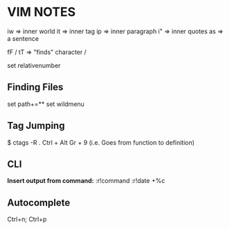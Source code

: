VIM NOTES
======

iw => inner world
it => inner tag
ip => inner paragraph
i" => inner quotes
as => a sentence

fF / tT => "finds" character
/

set relativenumber

Finding Files
------

set path+=**
set wildmenu

Tag Jumping
------

$ ctags -R .
Ctrl + Alt Gr + 9 (i.e. Goes from function to definition)

CLI
------

__Insert output from command:__
:r!command
:r!date +\%c  

Autocomplete
------

Ctrl+n; Ctrl+p